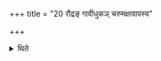 +++
title = "20 रौद्रङ् गावीधुकञ् चरुमक्षावापस्य"

+++

<details><summary>थिते</summary>

रौद्रं गावीधुकं चरुमक्षावापस्य गृहे । गोविकर्तस्य वा २०
</details>
